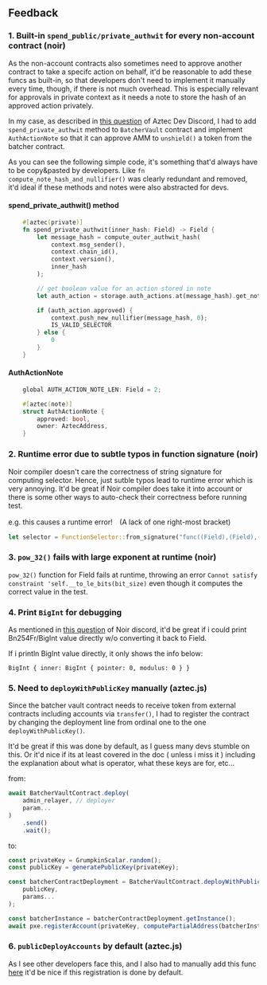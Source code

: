 ## Feedback

### 1. Built-in `spend_public/private_authwit` for every non-account contract (noir)

As the non-account contracts also sometimes need to approve another contract to take a specifc action on behalf, it'd be reasonable to add these funcs as built-in, so that developers don't need to implement it manually every time, though, if there is not much overhead. This is especially relevant for approvals in private context as it needs a note to store the hash of an approved action privately.

In my case, as described in [this question](https://discord.com/channels/1144692727120937080/1235201898542272582) of Aztec Dev Discord, I had to add `spend_private_authwit` method to `BatcherVault` contract and implement `AuthActionNote` so that it can approve AMM to `unshield()` a token from the batcher contract.

As you can see the following simple code, it's something that'd always have to be copy&pasted by developers. Like `fn compute_note_hash_and_nullifier()` was clearly redundant and removed, it'd ideal if these methods and notes were also abstracted for devs.

#### spend_private_authwit() method

```rust
    #[aztec(private)]
    fn spend_private_authwit(inner_hash: Field) -> Field {
        let message_hash = compute_outer_authwit_hash(
            context.msg_sender(),
            context.chain_id(),
            context.version(),
            inner_hash
        );

        // get boolean value for an action stored in note
        let auth_action = storage.auth_actions.at(message_hash).get_note(false);

        if (auth_action.approved) {
            context.push_new_nullifier(message_hash, 0);
            IS_VALID_SELECTOR
        } else {
            0
        }
    }
```

#### AuthActionNote

```rust
    global AUTH_ACTION_NOTE_LEN: Field = 2;

    #[aztec(note)]
    struct AuthActionNote {
        approved: bool,
        owner: AztecAddress,
    }
```

### 2. Runtime error due to subtle typos in function signature (noir)

Noir compiler doesn't care the correctness of string signature for computing selector. Hence, just sutble typos lead to runtime error which is very annoying. It'd be great if Noir compiler does take it into account or there is some other ways to auto-check their correctness before running test.

e.g. this causes a runtime error!　(A lack of one right-most bracket)

```rust
let selector = FunctionSelector::from_signature("func((Field),(Field),(Field)")
```

### 3. `pow_32()` fails with large exponent at runtime (noir)

`pow_32()` function for Field fails at runtime, throwing an error `Cannot satisfy constraint 'self.__to_le_bits(bit_size)` even though it computes the correct value in the test.

### 4. Print `BigInt` for debugging
As mentioned in [this question](https://discord.com/channels/1113924620781883405/1230934946571620414) of Noir discord, it'd be great if i could print Bn254Fr/BigInt value directly w/o converting it back to Field. 

If i println BigInt value directly, it only shows the info below:
```shell
BigInt { inner: BigInt { pointer: 0, modulus: 0 } }
```

### 5. Need to `deployWithPublicKey` manually (aztec.js)

Since the batcher vault contract needs to receive token from external contracts including accounts via `transfer()`, I had to register the contract by changing the deployment line from ordinal one to the one `deployWithPublicKey()`.

It'd be great if this was done by default, as I guess many devs stumble on this. Or it'd nice if its at least covered in the doc ( unless i miss it ) including the explanation about what is operator, what these keys are for, etc...

from:

```js
await BatcherVaultContract.deploy(
	admin_relayer, // deployer
	param...
)
	.send()
	.wait();
```

to:

```js
const privateKey = GrumpkinScalar.random();
const publicKey = generatePublicKey(privateKey);

const batcherContractDeployment = BatcherVaultContract.deployWithPublicKey(
	publicKey,
	params...
);

const batcherInstance = batcherContractDeployment.getInstance();
await pxe.registerAccount(privateKey, computePartialAddress(batcherInstance));
```

### 6. `publicDeployAccounts` by default (aztec.js)

As I see other developers face this, and I also had to manually add this func [here](./test/utils/deploy.ts) it'd be nice if this registration is done by default.
